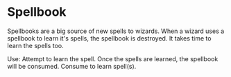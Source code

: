 ﻿# Spellbook

Spellbooks are a big source of new spells to wizards.
When a wizard uses a spellbook to learn it's spells,
the spellbook is destroyed. It takes time to learn the spells too.

Use: Attempt to learn the spell. 
Once the spells are learned, the spellbook will be consumed.
Consume to learn spell(s).